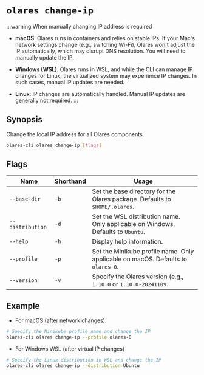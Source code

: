 # `olares change-ip`
:::warning When manually changing IP address is required
- **macOS**: Olares runs in containers and relies on stable IPs. If your Mac's network settings change (e.g., switching Wi-Fi), Olares won't adjust the IP automatically, which may disrupt DNS resolution. You will need to manually update the IP.

- **Windows (WSL)**: Olares runs in WSL, and while the CLI can manage IP changes for Linux, the virtualized system may experience IP changes. In such cases, manual IP updates are needed.

- **Linux**: IP changes are automatically handled. Manual IP updates are generally not required.
  :::

## Synopsis
Change the local IP address for all Olares components.

```bash
olares-cli olares change-ip [flags]
```

## Flags

| Name             | Shorthand | Usage                                                                            |
|------------------|-----------|----------------------------------------------------------------------------------|
| `--base-dir`     | `-b`      | Set the base directory for the Olares package. Defaults to `$HOME/.olares`.      |
| `--distribution` | `-d`      | Set the WSL distribution name. Only applicable on Windows. Defaults to `Ubuntu`. |
| `--help`         | `-h`      | Display help information.                                                        |
| `--profile`      | `-p`      | Set the Minikube profile name. Only applicable on macOS. Defaults to `olares-0`. |
| `--version`      | `-v`      | Specify the Olares version (e.g., `1.10.0` or `1.10.0-20241109`.                 |

## Example
- For macOS (after network changes):
```bash
# Specify the Minikube profile name and change the IP
olares-cli olares change-ip --profile olares-0
```
- For Windows WSL (after virtual IP changes)
```bash
# Specify the Linux distribution in WSL and change the IP
olares-cli olares change-ip --distribution Ubuntu
```